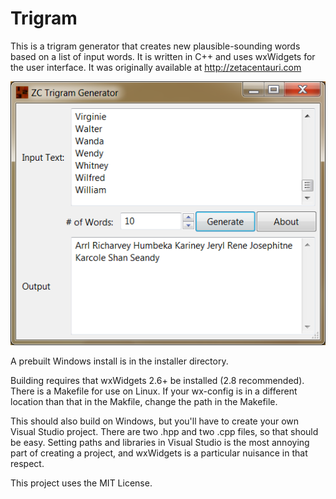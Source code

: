 Trigram
=======

This is a trigram generator that creates new plausible-sounding words based on a list of
input words. It is written in C++ and uses wxWidgets for the user interface. It was
originally available at http://zetacentauri.com

![ZC Trigram Generator Screenshot](https://github.com/Xangis/Trigram/blob/master/images/Trigram1b.png)

A prebuilt Windows install is in the installer directory.

Building requires that wxWidgets 2.6+ be installed (2.8 recommended).  There is a Makefile
for use on Linux.  If your wx-config is in a different location than that in the Makfile,
change the path in the Makefile.

This should also build on Windows, but you'll have to create your own Visual Studio project.
There are two .hpp and two .cpp files, so that should be easy. Setting paths and libraries
in Visual Studio is the most annoying part of creating a project, and wxWidgets is a
particular nuisance in that respect.

This project uses the MIT License.
